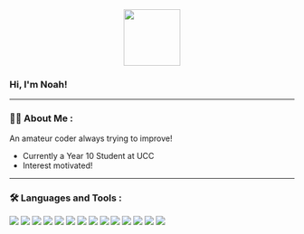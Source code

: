 <div id="header" align="center">
  <img src="https://media1.giphy.com/media/v1.Y2lkPTc5MGI3NjExcDVlZGRqeGNmb2dpNmRxYjA3NWwzNXRzM2NxaTE3YnhxaWNmbmptcCZlcD12MV9pbnRlcm5hbF9naWZfYnlfaWQmY3Q9cw/6BHbKbBorP68tvJQlY/giphy.gif" width="100"/>
</div>

### Hi, I'm Noah!

---
### :woman_technologist: About Me :
An amateur coder always trying to improve!
- Currently a Year 10 Student at UCC
- Interest motivated!

---

### :hammer_and_wrench: Languages and Tools :

<div>
    <img src="https://cdn.jsdelivr.net/gh/devicons/devicon@latest/icons/python/python-original.svg" />
    <img src="https://cdn.jsdelivr.net/gh/devicons/devicon@latest/icons/pypi/pypi-original.svg" />
    <img src="https://cdn.jsdelivr.net/gh/devicons/devicon@latest/icons/numpy/numpy-original.svg" />
    <img src="https://cdn.jsdelivr.net/gh/devicons/devicon@latest/icons/matplotlib/matplotlib-original.svg" />
    <img src="https://cdn.jsdelivr.net/gh/devicons/devicon@latest/icons/swift/swift-original.svg" />
    <img src="https://cdn.jsdelivr.net/gh/devicons/devicon@latest/icons/cplusplus/cplusplus-original.svg" />
    <img src="https://cdn.jsdelivr.net/gh/devicons/devicon@latest/icons/csharp/csharp-original.svg" />
    <img src="https://cdn.jsdelivr.net/gh/devicons/devicon@latest/icons/html5/html5-original.svg" />
    <img src="https://cdn.jsdelivr.net/gh/devicons/devicon@latest/icons/css3/css3-original.svg" />
    <img src="https://cdn.jsdelivr.net/gh/devicons/devicon@latest/icons/javascript/javascript-original.svg" />
    <img src="https://cdn.jsdelivr.net/gh/devicons/devicon@latest/icons/plotly/plotly-original.svg" />
    <img src="https://cdn.jsdelivr.net/gh/devicons/devicon@latest/icons/bootstrap/bootstrap-original.svg" />
    <img src="https://cdn.jsdelivr.net/gh/devicons/devicon@latest/icons/p5js/p5js-original.svg" />
    <img src="https://cdn.jsdelivr.net/gh/devicons/devicon@latest/icons/unity/unity-original.svg" />
          
</div>


<!--
**ntcie/ntcie** is a ✨ _special_ ✨ repository because its `README.md` (this file) appears on your GitHub profile.

Here are some ideas to get you started:

- 🔭 I’m currently working on ...
- 🌱 I’m currently learning ...
- 👯 I’m looking to collaborate on ...
- 🤔 I’m looking for help with ...
- 💬 Ask me about ...
- 📫 How to reach me: ...
- 😄 Pronouns: ...
- ⚡ Fun fact: ...
-->
